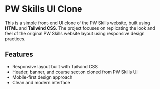# PW Skills UI Clone

This is a simple front-end UI clone of the PW Skills website, built using **HTML** and **Tailwind CSS**. The project focuses on replicating the look and feel of the original PW Skills website layout using responsive design practices.

## Features

- Responsive layout built with Tailwind CSS
- Header, banner, and course section cloned from PW Skills UI
- Mobile-first design approach
- Clean and modern interface
